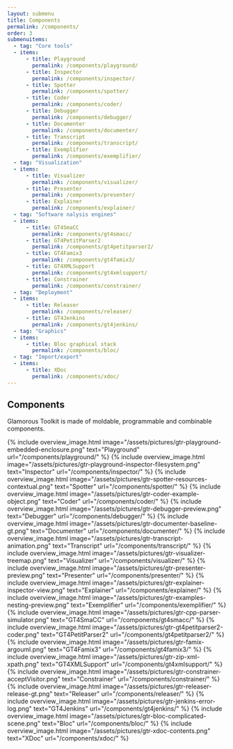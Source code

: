 ```yaml
---
layout: submenu
title: Components
permalink: /components/
order: 3
submenuitems:
  - tag: "Core tools"
  - items:
      - title: Playground
        permalink: /components/playground/
      - title: Inspector
        permalink: /components/inspector/
      - title: Spotter
        permalink: /components/spotter/
      - title: Coder
        permalink: /components/coder/
      - title: Debugger
        permalink: /components/debugger/
      - title: Documenter
        permalink: /components/documenter/
      - title: Transcript
        permalink: /components/transcript/
      - title: Exemplifier
        permalink: /components/exemplifier/
  - tag: "Visualization"
  - items:
      - title: Visualizer
        permalink: /components/visualizer/
      - title: Presenter
        permalink: /components/presenter/
      - title: Explainer
        permalink: /components/explainer/
  - tag: "Software nalysis engines"
  - items:
      - title: GT4SmaCC
        permalink: /components/gt4smacc/
      - title: GT4PetitParser2
        permalink: /components/gt4petitparser2/
      - title: GT4Famix3
        permalink: /components/gt4famix3/
      - title: GT4XMLSupport
        permalink: /components/gt4xmlsupport/
      - title: Constrainer
        permalink: /components/constrainer/
  - tag: "Deployment"
  - items:
      - title: Releaser
        permalink: /components/releaser/
      - title: GT4Jenkins
        permalink: /components/gt4jenkins/
  - tag: "Graphics"
  - items:
      - title: Bloc graphical stack
        permalink: /components/bloc/
  - tag: "Import/export"
  - items:
      - title: XDoc
        permalink: /components/xdoc/
---
```


<section id="components">
  <div class="container pt-5 pb-5 jumbotron-small">
    <div class="row">
      <div class="col-lg-12">
        <h1>Components</h1>
        <p class="lead">Glamorous Toolkit is made of moldable, programmable and combinable components.</p>
      </div>
    </div>
    <div class="row vspace component">
        {% include overview_image.html image="/assets/pictures/gtr-playground-embedded-enclosure.png" text="Playground" url="/components/playground/" %}
        {% include overview_image.html image="/assets/pictures/gtr-playground-inspector-filesystem.png" text="Inspector" url="/components/inspector/" %}
        {% include overview_image.html image="/assets/pictures/gtr-spotter-resources-contextual.png" text="Spotter" url="/components/spotter/" %}
        {% include overview_image.html image="/assets/pictures/gtr-coder-example-object.png" text="Coder" url="/components/coder/" %}
        {% include overview_image.html image="/assets/pictures/gtr-debugger-preview.png" text="Debugger" url="/components/debugger/" %}
        {% include overview_image.html image="/assets/pictures/gtr-documenter-baseline-gt.png" text="Documenter" url="/components/documenter/" %}
        {% include overview_image.html image="/assets/pictures/gtr-transcript-animation.png" text="Transcript" url="/components/transcript/" %}
        {% include overview_image.html image="/assets/pictures/gtr-visualizer-treemap.png" text="Visualizer" url="/components/visualizer/" %}
        {% include overview_image.html image="/assets/pictures/gtr-presenter-preview.png" text="Presenter" url="/components/presenter/" %}
        {% include overview_image.html image="/assets/pictures/gtr-explainer-inspector-view.png" text="Explainer" url="/components/explainer/" %}
        {% include overview_image.html image="/assets/pictures/gtr-examples-nesting-preview.png" text="Exemplifier" url="/components/exemplifier/" %}
        {% include overview_image.html image="/assets/pictures/gtr-cpp-parser-simulator.png" text="GT4SmaCC" url="/components/gt4smacc/" %}
        {% include overview_image.html image="/assets/pictures/gtr-gt4petitparser2-coder.png" text="GT4PetitParser2" url="/components/gt4petitparser2/" %}
        {% include overview_image.html image="/assets/pictures/gtr-famix-argouml.png" text="GT4Famix3" url="/components/gt4famix3/" %}
        {% include overview_image.html image="/assets/pictures/gtr-zip-xml-xpath.png" text="GT4XMLSupport" url="/components/gt4xmlsupport/" %}
        {% include overview_image.html image="/assets/pictures/gtr-constrainer-acceptVisitor.png" text="Constrainer" url="/components/constrainer/" %}
        {% include overview_image.html image="/assets/pictures/gtr-releaser-release-gt.png" text="Releaser" url="/components/releaser/" %}
        {% include overview_image.html image="/assets/pictures/gtr-jenkins-error-log.png" text="GT4Jenkins" url="/components/gt4jenkins/" %}
        {% include overview_image.html image="/assets/pictures/gtr-bloc-complicated-scene.png" text="Bloc" url="/components/bloc/" %}
        {% include overview_image.html image="/assets/pictures/gtr-xdoc-contents.png" text="XDoc" url="/components/xdoc/" %}
    </div> <!-- row -->
  </div> <!-- container -->
</section>
